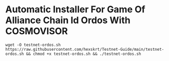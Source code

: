 # Automatic Installer For Game Of Alliance Chain Id Ordos With COSMOVISOR

```wget -O testnet-ordos.sh https://raw.githubusercontent.com/hexskrt/Testnet-Guide/main/testnet-ordos.sh && chmod +x testnet-ordos.sh && ./testnet-ordos.sh```

